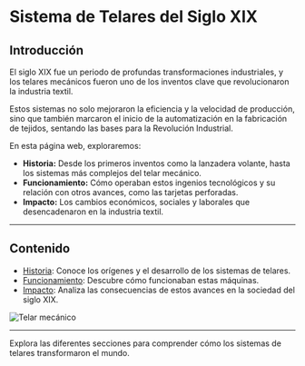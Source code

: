 # Sistema de Telares del Siglo XIX

## Introducción

El siglo XIX fue un periodo de profundas transformaciones industriales, y los telares mecánicos fueron uno de los inventos clave que revolucionaron la industria textil. 

Estos sistemas no solo mejoraron la eficiencia y la velocidad de producción, sino que también marcaron el inicio de la automatización en la fabricación de tejidos, sentando las bases para la Revolución Industrial.

En esta página web, exploraremos:

- **Historia:** Desde los primeros inventos como la lanzadera volante, hasta los sistemas más complejos del telar mecánico.
- **Funcionamiento:** Cómo operaban estos ingenios tecnológicos y su relación con otros avances, como las tarjetas perforadas.
- **Impacto:** Los cambios económicos, sociales y laborales que desencadenaron en la industria textil.

---

## Contenido

- [Historia](historia.md): Conoce los orígenes y el desarrollo de los sistemas de telares.
- [Funcionamiento](funcionamiento.md): Descubre cómo funcionaban estas máquinas.
- [Impacto](impacto.md): Analiza las consecuencias de estos avances en la sociedad del siglo XIX.

![Telar mecánico](imagenes/telar.jpg)

---

Explora las diferentes secciones para comprender cómo los sistemas de telares transformaron el mundo.
